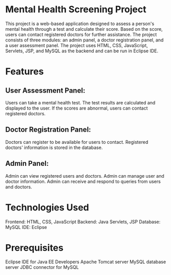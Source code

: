 
# Mental Health Screening Project
This project is a web-based application designed to assess a person's mental health through a test and calculate their score.
Based on the score, users can contact registered doctors for further assistance. The project consists of three modules: an admin panel, a doctor registration panel, 
and a user assessment panel. The project uses HTML, CSS, JavaScript, Servlets, JSP, and MySQL as the backend and can be run in Eclipse IDE.

# Features

## User Assessment Panel:

Users can take a mental health test.
The test results are calculated and displayed to the user.
If the scores are abnormal, users can contact registered doctors.

## Doctor Registration Panel:

Doctors can register to be available for users to contact.
Registered doctors' information is stored in the database.

## Admin Panel:

Admin can view registered users and doctors.
Admin can manage user and doctor information.
Admin can receive and respond to queries from users and doctors.

# Technologies Used
Frontend: HTML, CSS, JavaScript
Backend: Java Servlets, JSP
Database: MySQL
IDE: Eclipse

# Prerequisites
Eclipse IDE for Java EE Developers
Apache Tomcat server
MySQL database server
JDBC connector for MySQL
